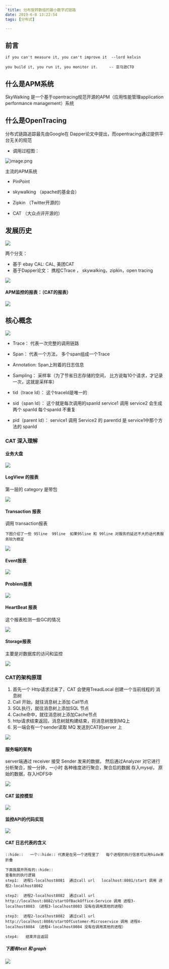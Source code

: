 ```yaml
---
`title: 分布旋转数组的最小数字式链路
date: 2019-6-8 13:22:54
tags: [分布式]

---
```




## 前言
`if you can't measure it, you can't improve it  --lord kelvin`

```
you build it, you run it, you monitor it.     -- 亚马逊CTO
```



## 什么是APM系统

SkyWalking 是一个基于opentracing规范开源的APM（应用性能管理application performance management）系统



## 什么是OpenTracing

分布式链路追踪最先由Google在 Dapper论文中提出，而opentracing通过提供平台无关的规范

 

- 调用过程图：

![image.png](https://i.loli.net/2020/01/19/JWmxXdEHSB84Pyl.png)

主流的APM系统

- PinPoint

- skywalking   （apache的基金会）

- Zipkin   （Twitter开源的）

- CAT   （大众点评开源的）

   







## 发展历史

![](https://i.loli.net/2020/02/17/5vhVlzoEgrGZJnc.png)



两个分支：

- 基于 ebay CAL:   CAL,  美团CAT
- 基于Dapper论文： 携程CTrace ， skywalking，zipkin，open tracing

![](https://i.loli.net/2020/02/18/1mzh2DkaMTvQnYP.png)

#### APM监控的报表：（CAT的报表）

![](https://i.loli.net/2020/02/18/caHA3lfZYo6FK5Q.png)



##  核心概念

![](https://i.loli.net/2020/02/17/8EJGBxLsqet5Nwk.png)

- Trace： 代表一次完整的调用链路
- Span： 代表一个方法，  多个span组成一个Trace

- Annotation:   Span上附着的日志信息
- Sampling： 采样率（为了节省日志存储的空间， 比方说每10个请求，才记录一次，这就是采样率）



- tid（trace Id）：   这个traceId是唯一的
- sid（span Id）： 这个就是每次调用的spanId   service1 调用 service2 会生成两个 spanId  每个spanId 不重复
- pid（parent Id）： service1 调用 Service2 的 parentId 是  service1中那个方法的 spanId







### CAT 深入理解



#### 业务大盘

![](https://i.loli.net/2020/02/18/AfFpn6laLeKT8Ei.png)





#### LogView 的报表



第一层的  category 是带包

![](https://i.loli.net/2020/02/18/7tBqW5ayLOGwkXr.png)

#### Transaction 报表

调用 transaction报表

```
下图介绍了一些 95line  99line  如果95line 和 99line 对服务的延迟不大的话代表服务较为稳定
```



![](https://i.loli.net/2020/02/18/tJrdBunpF3gwMHy.png)



#### Event报表

![](https://i.loli.net/2020/02/18/E6kgcsyDmtT41eW.png)





#### Problem报表

![](https://i.loli.net/2020/02/18/kzAYXyh3tRpa8J7.png)

#### HeartBeat 报表

这个报表检测一些GC的情况

![](https://i.loli.net/2020/02/18/eX1PQd34RZNuSKn.png)



#### Storage报表

主要是对数据库的访问和监控

![](https://i.loli.net/2020/02/18/Lzoj8JTGWSBP1FX.png)





###  CAT的架构原理

1. 首先一个 Http请求过来了，CAT 会使用TreadLocal   创建一个当前线程的 消息树
2. Call 开始，就往消息树上添加 Call节点
3. SQL执行，就往消息树上添加SQL 节点
4. Cache命中，就往消息树上添加Cache节点
5. http请求结束返回，消息树就构建结束，将消息树放到MQ上
6. 另一端会有一个sender读取 MQ 发送到CAT的server 上

![](https://i.loli.net/2020/02/18/4eCmA9YoxaFnlZV.png)





#### 服务端的架构

server端通过 receiver 接受 Sender 发来的数据， 然后通过Analyzer 对它进行分析聚合，按一分钟，一小时 各种维度进行聚合，聚合后的数据 存入mysql， 原始的数据，存入HDFS中

![](https://i.loli.net/2020/02/18/fd7ez4oCtvmHpuc.png)





#### CAT 监控模型

![](https://i.loli.net/2020/02/18/6v5HJdEkFb7KGOw.png)





#### 监控API的代码实现

![](https://i.loli.net/2020/02/18/dgq6FMsj2Um8KS9.png)





#### CAT 日志代表的含义

```
::hide::   一个::hide:: 代表是在另一个进程里了   每个进程的执行信息可以用hide来折叠

下面我展开所有的::hide::
查看到的执行逻辑
step1:  进程1-localhost8081  通过call url   localhost:8081/start 调用 进程2-localhost8082

step2:  进程2-localhost8082  通过call url   http://localhost:8082/startOfBackOffice-Service 调用 进程3-localhost8083 （进程3-localhost8083 没有在调用其他的进程）

step3:  进程2-localhost8082  通过call url   	http://localhost:8084/startOfCustomer-Microservice 调用 进程4-localhost8084 （进程4-localhost8084 没有在调用其他的进程）

step4:   结束并且返回

```





##### 下图有text 和 graph 

![](https://i.loli.net/2020/02/24/2UQPXumldLy5rpq.png)

